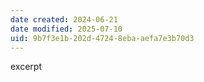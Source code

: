 ```yaml
---
date created: 2024-06-21
date modified: 2025-07-10
uid: 9b7f3e1b-202d-4724-8eba-aefa7e3b70d3
---
```


excerpt

<!-- more -->
